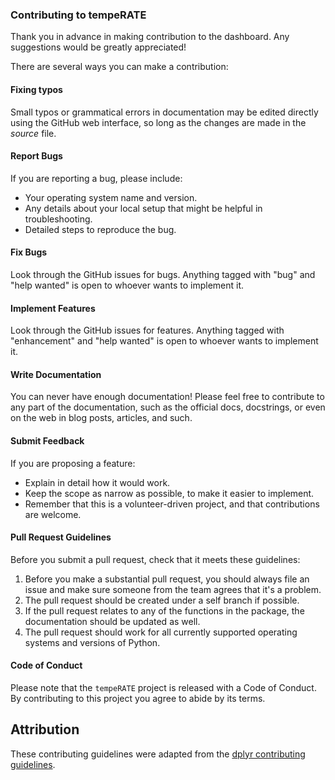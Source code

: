 ### Contributing to tempeRATE

Thank you in advance in making contribution to the dashboard. Any suggestions would be greatly appreciated!

There are several ways you can make a contribution:

#### Fixing typos

Small typos or grammatical errors in documentation may be edited directly using the GitHub web interface, so long as the changes are made in the _source_ file.

#### Report Bugs

If you are reporting a bug, please include:

* Your operating system name and version.
* Any details about your local setup that might be helpful in troubleshooting.
* Detailed steps to reproduce the bug.

#### Fix Bugs

Look through the GitHub issues for bugs. Anything tagged with "bug" and "help
wanted" is open to whoever wants to implement it.

#### Implement Features

Look through the GitHub issues for features. Anything tagged with "enhancement"
and "help wanted" is open to whoever wants to implement it.

#### Write Documentation

You can never have enough documentation! Please feel free to contribute to any
part of the documentation, such as the official docs, docstrings, or even
on the web in blog posts, articles, and such.

#### Submit Feedback

If you are proposing a feature:

* Explain in detail how it would work.
* Keep the scope as narrow as possible, to make it easier to implement.
* Remember that this is a volunteer-driven project, and that contributions
  are welcome.

#### Pull Request Guidelines

Before you submit a pull request, check that it meets these guidelines:

1. Before you make a substantial pull request, you should always file an issue and
   make sure someone from the team agrees that it's a problem.
2. The pull request should be created under a self branch if possible.
3. If the pull request relates to any of the functions in the package, the documentation should be updated as well.
4. The pull request should work for all currently supported operating systems and versions of Python.

#### Code of Conduct

Please note that the `tempeRATE` project is released with a Code of Conduct. By contributing to this project you agree to abide by its terms.

## Attribution
These contributing guidelines were adapted from the [dplyr contributing guidelines](https://github.com/tidyverse/dplyr/blob/master/.github/CONTRIBUTING.md).
